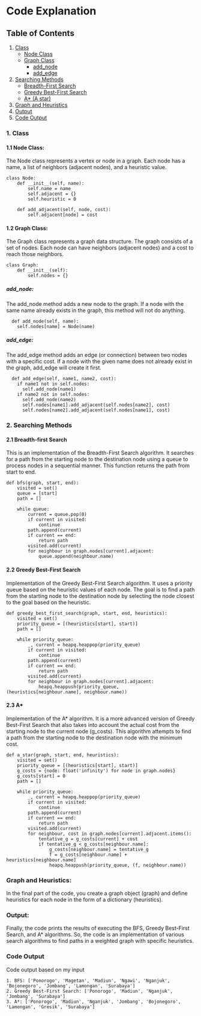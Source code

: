 # Code Explanation

## Table of Contents
1. [Class](#1.-class)
   - [Node Class](#1.1-node-class)
   - [Graph Class](#1.2-graph-class)
       + [add_node](#add_node)
       + [add_edge](#add_edge)
2. [Searching Methods](#searching-methods)
   - [Breadth-First Search](#breadth-first-search)
   - [Greedy Best-First Search](#greedy-best-first-search)
   - [A* (A star)](#a*)
3. [Graph and Heuristics](#graph-and-heuristic)
4. [Output](#output)
5. [Code Output](#code-output)

### 1. Class
#### 1.1 Node Class:

The Node class represents a vertex or node in a graph. Each node has a name, a list of neighbors (adjacent nodes), and a heuristic value.
```
class Node:
    def __init__(self, name):
        self.name = name
        self.adjacent = {}
        self.heuristic = 0

    def add_adjacent(self, node, cost):
        self.adjacent[node] = cost
```

#### 1.2 Graph Class:

The Graph class represents a graph data structure. The graph consists of a set of nodes. Each node can have neighbors (adjacent nodes) and a cost to reach those neighbors.
```
class Graph:
    def __init__(self):
        self.nodes = {}
```
##### add_node:

The add_node method adds a new node to the graph. If a node with the same name already exists in the graph, this method will not do anything.
```
  def add_node(self, name):
    self.nodes[name] = Node(name)
```

##### add_edge:

The add_edge method adds an edge (or connection) between two nodes with a specific cost. If a node with the given name does not already exist in the graph, add_edge will create it first.
```
  def add_edge(self, name1, name2, cost):
    if name1 not in self.nodes:
      self.add_node(name1)
    if name2 not in self.nodes:
      self.add_node(name2)
      self.nodes[name1].add_adjacent(self.nodes[name2], cost)
      self.nodes[name2].add_adjacent(self.nodes[name1], cost)
```

### 2. Searching Methods
#### 2.1 Breadth-first Search

This is an implementation of the Breadth-First Search algorithm. It searches for a path from the starting node to the destination node using a queue to process nodes in a sequential manner. This function returns the path from start to end.
```
def bfs(graph, start, end):
    visited = set() 
    queue = [start]
    path = []

    while queue:
        current = queue.pop(0)
        if current in visited:
            continue
        path.append(current)
        if current == end:
            return path
        visited.add(current)
        for neighbour in graph.nodes[current].adjacent:
            queue.append(neighbour.name)
```

#### 2.2 Greedy Best-First Search

Implementation of the Greedy Best-First Search algorithm. It uses a priority queue based on the heuristic values of each node. The goal is to find a path from the starting node to the destination node by selecting the node closest to the goal based on the heuristic.
```
def greedy_best_first_search(graph, start, end, heuristics):
    visited = set()
    priority_queue = [(heuristics[start], start)]
    path = []

    while priority_queue:
        _, current = heapq.heappop(priority_queue)
        if current in visited:
            continue
        path.append(current)
        if current == end:
            return path
        visited.add(current)
        for neighbour in graph.nodes[current].adjacent:
            heapq.heappush(priority_queue, (heuristics[neighbour.name], neighbour.name))
```

#### 2.3 A*

Implementation of the A* algorithm. It is a more advanced version of Greedy Best-First Search that also takes into account the actual cost from the starting node to the current node (g_costs). This algorithm attempts to find a path from the starting node to the destination node with the minimum cost.
```
def a_star(graph, start, end, heuristics):
    visited = set()
    priority_queue = [(heuristics[start], start)]
    g_costs = {node: float('infinity') for node in graph.nodes}
    g_costs[start] = 0
    path = []

    while priority_queue:
        _, current = heapq.heappop(priority_queue)
        if current in visited:
            continue
        path.append(current)
        if current == end:
            return path
        visited.add(current)
        for neighbour, cost in graph.nodes[current].adjacent.items():
            tentative_g = g_costs[current] + cost
            if tentative_g < g_costs[neighbour.name]:
                g_costs[neighbour.name] = tentative_g
                f = g_costs[neighbour.name] + heuristics[neighbour.name]
                heapq.heappush(priority_queue, (f, neighbour.name))
```

### Graph and Heuristics:

In the final part of the code, you create a graph object (graph) and define heuristics for each node in the form of a dictionary (heuristics).

### Output:

Finally, the code prints the results of executing the BFS, Greedy Best-First Search, and A* algorithms. So, the code is an implementation of various search algorithms to find paths in a weighted graph with specific heuristics.

### Code Output

Code output based on my input
```
1. BFS: ['Ponorogo', 'Magetan', 'Madiun', 'Ngawi', 'Nganjuk', 'Bojonegoro', 'Jombang', 'Lamongan', 'Surabaya']
2. Greedy Best-First Search: ['Ponorogo', 'Madiun', 'Nganjuk', 'Jombang', 'Surabaya']
3. A*: ['Ponorogo', 'Madiun', 'Nganjuk', 'Jombang', 'Bojonegoro', 'Lamongan', 'Gresik', 'Surabaya']
```
